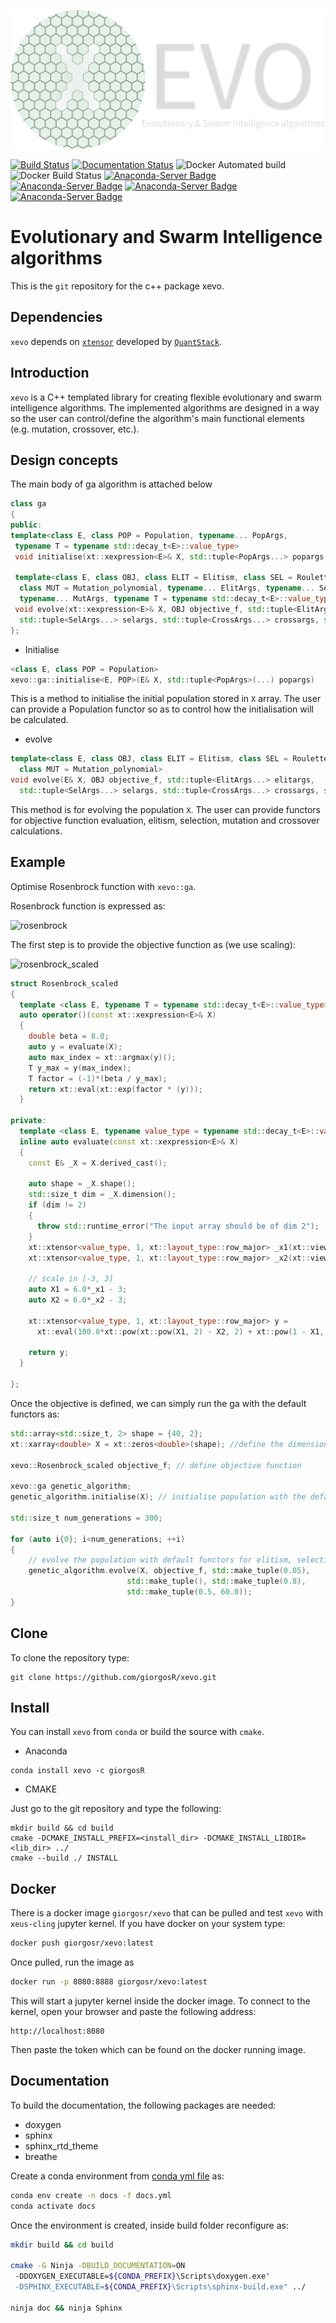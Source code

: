 ![xevo](doc/images/xevo_logo.png)

[![Build Status](https://dev.azure.com/giorgosragos/giorgosr-xevo/_apis/build/status/giorgosR.xevo?branchName=master)](https://dev.azure.com/giorgosragos/giorgosr-xevo/_build/latest?definitionId=3&branchName=master)
[![Documentation Status](https://readthedocs.org/projects/xevo/badge/?version=latest)](https://xevo.readthedocs.io/en/latest/?badge=latest)
![Docker Automated build](https://img.shields.io/docker/automated/giorgosr/xevo)
![Docker Build Status](https://img.shields.io/docker/build/giorgosr/xevo)
[![Anaconda-Server Badge](https://anaconda.org/giorgosr/xevo/badges/version.svg)](https://anaconda.org/giorgosr/xevo)
[![Anaconda-Server Badge](https://anaconda.org/giorgosr/xevo/badges/platforms.svg)](https://anaconda.org/giorgosr/xevo)
[![Anaconda-Server Badge](https://anaconda.org/giorgosr/xevo/badges/license.svg)](https://anaconda.org/giorgosr/xevo)
[![Anaconda-Server Badge](https://anaconda.org/giorgosr/xevo/badges/installer/conda.svg)](https://conda.anaconda.org/giorgosr)

# Evolutionary and Swarm Intelligence algorithms

This is the `git` repository for the c++ package xevo.

## Dependencies

`xevo` depends on [`xtensor`](https://github.com/xtensor-stack/xtensor) developed by [`QuantStack`](https://quantstack.net/).

## Introduction

`xevo` is a C++ templated library for creating flexible evolutionary and swarm intelligence algorithms. The implemented algorithms are designed in a way so the user can control/define the algorithm's main functional elements (e.g. mutation, crossover, etc.).

## Design concepts

The main body of ga algorithm is attached below

```cpp
class ga
{
public:
template<class E, class POP = Population, typename... PopArgs, 
 typename T = typename std::decay_t<E>::value_type>
 void initialise(xt::xexpression<E>& X, std::tuple<PopArgs...> popargs = std::make_tuple());

 template<class E, class OBJ, class ELIT = Elitism, class SEL = Roulette_selection, class CROSS = Crossover,
  class MUT = Mutation_polynomial, typename... ElitArgs, typename... SelArgs, typename... CrossArgs,
  typename... MutArgs, typename T = typename std::decay_t<E>::value_type>
 void evolve(xt::xexpression<E>& X, OBJ objective_f, std::tuple<ElitArgs...> elitargs,
  std::tuple<SelArgs...> selargs, std::tuple<CrossArgs...> crossargs, std::tuple<MutArgs...> mutargs);
};
```

* Initialise

```cpp
<class E, class POP = Population>
xevo::ga::initialise<E, POP>(E& X, std::tuple<PopArgs>(...) popargs)
```

This is a method to initialise the initial population stored in `X` array. The user can provide a Population functor so as to control how the initialisation will be calculated.

* evolve

```cpp
template<class E, class OBJ, class ELIT = Elitism, class SEL = Roulette_selection, class CROSS = Crossover,
  class MUT = Mutation_polynomial>
void evolve(E& X, OBJ objective_f, std::tuple<ElitArgs...> elitargs,
  std::tuple<SelArgs...> selargs, std::tuple<CrossArgs...> crossargs, std::tuple<MutArgs...> mutargs)
```

This method is for evolving the population `X`. The user can provide functors for objective function evaluation, elitism, selection, mutation and crossover calculations.

## Example

Optimise Rosenbrock function with `xevo::ga`.

Rosenbrock function is expressed as:

![rosenbrock](https://render.githubusercontent.com/render/math?math=f(x_1,%20x_2)%20=%20100(x_1^2%20-%20x_2)%20+%20(1%20-%20x_1)^2%20\quad%20with%20\quad%20\bf{X}%20\quad%20\in%20\left[-3,%203\right])

The first step is to provide the objective function as (we use scaling):

![rosenbrock_scaled](https://render.githubusercontent.com/render/math?math=f_{scaled}(x_1,%20x_2)%20=e^{\frac{-1*\beta}{max(f)}})

```cpp
struct Rosenbrock_scaled
{
  template <class E, typename T = typename std::decay_t<E>::value_type>
  auto operator()(const xt::xexpression<E>& X)
  {
    double beta = 8.0;
    auto y = evaluate(X);
    auto max_index = xt::argmax(y)();
    T y_max = y(max_index);
    T factor = (-1)*(beta / y_max);
    return xt::eval(xt::exp(factor * (y)));
  }

private:
  template <class E, typename value_type = typename std::decay_t<E>::value_type>
  inline auto evaluate(const xt::xexpression<E>& X)
  {
    const E& _X = X.derived_cast();

    auto shape = _X.shape();
    std::size_t dim = _X.dimension();
    if (dim != 2)
    {
      throw std::runtime_error("The input array should be of dim 2");
    }
    xt::xtensor<value_type, 1, xt::layout_type::row_major> _x1(xt::view(_X, xt::all(), 0));
    xt::xtensor<value_type, 1, xt::layout_type::row_major> _x2(xt::view(_X, xt::all(), 1));

    // scale in [-3, 3]
    auto X1 = 6.0*_x1 - 3;
    auto X2 = 6.0*_x2 - 3;

    xt::xtensor<value_type, 1, xt::layout_type::row_major> y =
      xt::eval(100.0*xt::pow(xt::pow(X1, 2) - X2, 2) + xt::pow(1 - X1, 2));

    return y;
  }

};
```

Once the objective is defined, we can simply run the ga with the default functors as:

```cpp
std::array<std::size_t, 2> shape = {40, 2};
xt::xarray<double> X = xt::zeros<double>(shape); //define the dimension of X (population size 40 and gene size 2.)

xevo::Rosenbrock_scaled objective_f; // define objective function

xevo::ga genetic_algorithm;
genetic_algorithm.initialise(X); // initialise population with the default population functor (random generation between 0-1)

std::size_t num_generations = 300;

for (auto i{0}; i<num_generations; ++i)
{
    // evolve the population with default functors for elitism, selection, crossover and mutation.
    genetic_algorithm.evolve(X, objective_f, std::make_tuple(0.05),
                          std::make_tuple(), std::make_tuple(0.8),
                          std::make_tuple(0.5, 60.0));
}
```

## Clone

To clone the repository type:

```shell
git clone https://github.com/giorgosR/xevo.git
```

## Install

You can install `xevo` from `conda` or build the source with `cmake`.

* Anaconda

```shell
conda install xevo -c giorgosR
```

* CMAKE

Just go to the git repository and type the following:

```shell
mkdir build && cd build
cmake -DCMAKE_INSTALL_PREFIX=<install_dir> -DCMAKE_INSTALL_LIBDIR=<lib_dir> ../
cmake --build ./ INSTALL
```

## Docker

There is a docker image `giorgosr/xevo` that can be pulled and test `xevo` with `xeus-cling` jupyter kernel. If you have docker on your system type:

```bash
docker push giorgosr/xevo:latest
```

Once pulled, run the image as

```bash
docker run -p 8080:8888 giorgosr/xevo:latest
```

This will start a jupyter kernel inside the docker image. To connect to the kernel, open your browser and paste the following address:

```url
http://localhost:8080
```

Then paste the token which can be found on the docker running image.

## Documentation

To build the documentation, the following packages are needed:

* doxygen
* sphinx
* sphinx_rtd_theme
* breathe

Create a conda environment from [conda yml file](conda/docs.yml) as:

```bash
conda env create -n docs -f docs.yml
conda activate docs
```

Once the environment is created, inside build folder reconfigure as:

```bash
mkdir build && cd build

cmake -G Ninja -DBUILD_DOCUMENTATION=ON
 -DDOXYGEN_EXECUTABLE=${CONDA_PREFIX}\Scripts\doxygen.exe"
 -DSPHINX_EXECUTABLE=${CONDA_PREFIX}\Scripts\sphinx-build.exe" ../

ninja doc && ninja Sphinx
```
